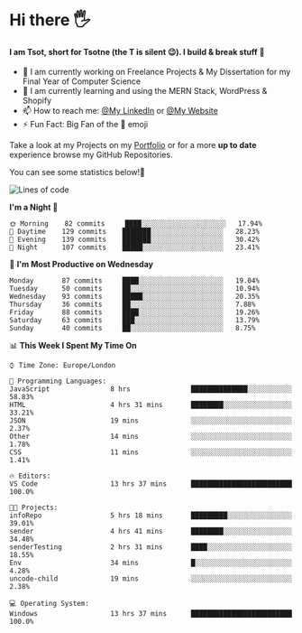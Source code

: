 # Hi there :raised_hand_with_fingers_splayed:
#### I am Tsot, short for Tsotne (the T is silent :wink:). I build & break stuff :space_invader:
- :telescope: I am currently working on Freelance Projects & My Dissertation for my Final Year of Computer Science
- :seedling: I am currently learning and using the MERN Stack, WordPress & Shopify
- :mailbox: How to reach me: [@My LinkedIn](https://www.linkedin.com/in/tsotne-gvadzabia/) or [@My Website](https://tsotnegvadzabia.me/contact)
- :zap: Fun Fact: Big Fan of the :space_invader: emoji

Take a look at my Projects on my [Portfolio](https://tsotnegvadzabia.me/) or for a more **up to date** experience browse my GitHub Repositories.

You can see some statistics below!:space_invader:
<!--START_SECTION:waka-->
![Lines of code](https://img.shields.io/badge/From%20Hello%20World%20I%27ve%20Written-3.5%20million%20lines%20of%20code-blue)

**I'm a Night 🦉** 

```text
🌞 Morning    82 commits     ████░░░░░░░░░░░░░░░░░░░░░   17.94% 
🌆 Daytime    129 commits    ███████░░░░░░░░░░░░░░░░░░   28.23% 
🌃 Evening    139 commits    ███████░░░░░░░░░░░░░░░░░░   30.42% 
🌙 Night      107 commits    █████░░░░░░░░░░░░░░░░░░░░   23.41%

```
📅 **I'm Most Productive on Wednesday** 

```text
Monday       87 commits     ████░░░░░░░░░░░░░░░░░░░░░   19.04% 
Tuesday      50 commits     ██░░░░░░░░░░░░░░░░░░░░░░░   10.94% 
Wednesday    93 commits     █████░░░░░░░░░░░░░░░░░░░░   20.35% 
Thursday     36 commits     ██░░░░░░░░░░░░░░░░░░░░░░░   7.88% 
Friday       88 commits     ████░░░░░░░░░░░░░░░░░░░░░   19.26% 
Saturday     63 commits     ███░░░░░░░░░░░░░░░░░░░░░░   13.79% 
Sunday       40 commits     ██░░░░░░░░░░░░░░░░░░░░░░░   8.75%

```


📊 **This Week I Spent My Time On** 

```text
⌚︎ Time Zone: Europe/London

💬 Programming Languages: 
JavaScript               8 hrs               ██████████████░░░░░░░░░░░   58.83% 
HTML                     4 hrs 31 mins       ████████░░░░░░░░░░░░░░░░░   33.21% 
JSON                     19 mins             ░░░░░░░░░░░░░░░░░░░░░░░░░   2.37% 
Other                    14 mins             ░░░░░░░░░░░░░░░░░░░░░░░░░   1.78% 
CSS                      11 mins             ░░░░░░░░░░░░░░░░░░░░░░░░░   1.41%

🔥 Editors: 
VS Code                  13 hrs 37 mins      █████████████████████████   100.0%

🐱‍💻 Projects: 
infoRepo                 5 hrs 18 mins       █████████░░░░░░░░░░░░░░░░   39.01% 
sender                   4 hrs 41 mins       ████████░░░░░░░░░░░░░░░░░   34.48% 
senderTesting            2 hrs 31 mins       ████░░░░░░░░░░░░░░░░░░░░░   18.55% 
Env                      34 mins             █░░░░░░░░░░░░░░░░░░░░░░░░   4.28% 
uncode-child             19 mins             ░░░░░░░░░░░░░░░░░░░░░░░░░   2.38%

💻 Operating System: 
Windows                  13 hrs 37 mins      █████████████████████████   100.0%

```


<!--END_SECTION:waka-->
